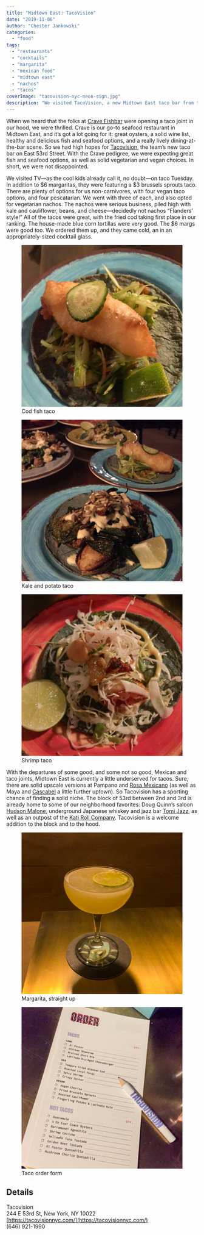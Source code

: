 ```yaml
---
title: "Midtown East: TacoVision"
date: "2019-11-06"
author: "Chester Jankowski"
categories: 
  - "food"
tags: 
  - "restaurants"
  - "cocktails"
  - "margarita"
  - "mexican food"
  - "midtown east"
  - "nachos"
  - "tacos"
coverImage: "tacovision-nyc-neon-sign.jpg"
description: "We visited TacoVision, a new Midtown East taco bar from the team at Crave Fishbar."
---
```


When we heard that the folks at [Crave Fishbar](https://cravefishbar.com/) were opening a taco joint in our hood, we were thrilled. Crave is our go-to seafood restaurant in Midtown East, and it’s got a lot going for it: great oysters, a solid wine list, healthy and delicious fish and seafood options, and a really lively dining-at-the-bar scene. So we had high hopes for [Tacovision](https://tacovisionnyc.com/), the team’s new taco bar on East 53rd Street. With the Crave pedigree, we were expecting great fish and seafood options, as well as solid vegetarian and vegan choices. In short, we were not disappointed.

We visited TV—as the cool kids already call it, no doubt—on taco Tuesday. In addition to $6 margaritas, they were featuring a $3 brussels sprouts taco. There are plenty of options for us non-carnivores, with four vegan taco options, and four pescatarian. We went with three of each, and also opted for vegetarian nachos. The nachos were serious business, piled high with kale and cauliflower, beans, and cheese—decidedly not nachos “Flanders’ style!” All of the tacos were great, with the fried cod taking first place in our ranking. The house-made blue corn tortillas were very good. The $6 margs were good too. We ordered them up, and they came cold, an in an appropriately-sized cocktail glass.

<div class="two-column">
<figure><img src="images/cod-taco-tacovision-midtown-east-nyc.jpg" alt="Cod fish taco at Tacovision in Midtown East, NYC."><figcaption>Cod fish taco</figcaption></figure>
<figure><img src="images/kale-and-potato-taco-tacovision-midtown-east-nyc.jpg" alt="Kale and potato taco at Tacovision in Midtown East, NYC."><figcaption>Kale and potato taco</figcaption></figure>
</div>

<figure><img src="images/shrimp-taco-tacovision-nyc-midtown-east.jpg" alt="Shrimp taco at Tacovision in Midtown East, NYC."><figcaption>Shrimp taco</figcaption></figure>

With the departures of some good, and some not so good, Mexican and taco joints, Midtown East is currently a little underserved for tacos. Sure, there are solid upscale versions at Pampano and [Rosa Mexicano](https://www.rosamexicano.com/) (as well as Maya and [Cascabel](https://nyctacos.com/) a little further uptown). So Tacovision has a sporting chance of finding a solid niche. The block of 53rd between 2nd and 3rd is already home to some of our neighborhood favorites: Doug Quinn’s saloon [Hudson Malone](http://www.hudsonmalone.com/), underground Japanese whiskey and jazz bar [Tomi Jazz](https://www.tomijazz.com/), as well as an outpost of the [Kati Roll Company](https://www.thekatirollcompany.com/). Tacovision is a welcome addition to the block and to the hood.

<div class="two-column">
<figure><img src="images/margarita-cocktail-tacovision-midtown-east-nyc.jpg" alt="Margarita cocktail at Tacovision, Midotwn East, NYC."><figcaption>Margarita, straight up</figcaption></figure>
<figure><img src="images/taco-order-form-tacovision-midtown-east-nyc.jpg" alt="Taco order form at Tacovision, Midtown East, NYC."><figcaption>Taco order form</figcaption></figure>
</div>

## Details

Tacovision  
244 E 53rd St, New York, NY 10022  
[https://tacovisionnyc.com/](https://tacovisionnyc.com/)  
(646) 921-1990
